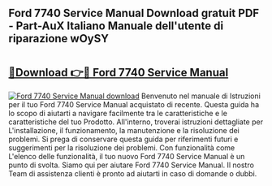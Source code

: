 ## Ford 7740 Service Manual Download gratuit PDF - Part-AuX Italiano Manuale dell'utente di riparazione wOySY

# <h2><a href="http://dfgvpr3.blite.top/?on=Ford+7740+Service+Manual">🔗Download 👉🔴 Ford 7740 Service Manual</a></h2>

[![Ford 7740 Service Manual download](https://i.imgur.com/lujVjoI.png)](http://dfgvpr3.blite.top/?on=Ford+7740+Service+Manual)
Benvenuto nel manuale di Istruzioni per il tuo Ford 7740 Service Manual acquistato di recente. Questa guida ha lo scopo di aiutarti a navigare facilmente tra le caratteristiche e le caratteristiche del tuo Prodotto. All'interno, troverai istruzioni dettagliate per L'installazione, il funzionamento, la manutenzione e la risoluzione dei problemi. Si prega di conservare questa guida per riferimenti futuri e suggerimenti per la risoluzione dei problemi. Con funzionalità come L'elenco delle funzionalità, il tuo nuovo Ford 7740 Service Manual è un punto di svolta. Siamo qui per aiutare Ford 7740 Service Manual. Il nostro Team di assistenza clienti è pronto ad aiutarti in caso di domande o dubbi.
